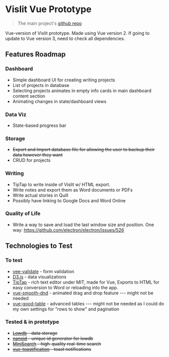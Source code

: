 # Vislit Vue Prototype

> The main project's [github repo](https://github.com/ste163/vislit)

Vue-version of Vislit prototype. Made using Vue version 2. If going to update to Vue version 3, need to check all dependencies.

## Features Roadmap

### Dashboard

- Simple dashboard UI for creating writing projects
- List of projects in database
- Selecting projects animates in empty info cards in main dashboard content section
- Animating changes in state/dashboard views

### Data Viz

- State-based progress bar

### Storage

- ~~Export and Import database file for allowing the user to backup their data however they want~~
- CRUD for projects

### Writing

- TipTap to write inside of Vislit w/ HTML export.
- Write notes and export them as Word documents or PDFs
- Write actual stories in Quill
- Possibly have linking to Google Docs and Word Online

### Quality of Life

- Write a way to save and load the last window size and position. One way: https://github.com/electron/electron/issues/526

## Technologies to Test

### To test

- [vee-validate](https://github.com/logaretm/vee-validate) - form validation
- [D3.js](https://d3js.org/) - data visualizations
- [TipTap](https://github.com/ueberdosis/tiptap) - rich text editor under MIT, made for Vue, Exports to HTML for easy conversion to Word or reloading into the app.
- [vue-smooth-dnd](https://github.com/kutlugsahin/vue-smooth-dnd) - animated drag and drop feature --- might not be needed
- [vue-good-table](https://github.com/xaksis/vue-good-table) - advanced tables --- might not be needed as I could do my own settings for "rows to show" and pagination

### Tested & in prototype

- ~~[Lowdb](https://github.com/typicode/lowdb) - data storage~~
- ~~[nanoid](https://github.com/ai/nanoid/) - unique id generator for lowdb~~
- ~~[MiniSearch](https://github.com/lucaong/minisearch) - high-quality real-time search~~
- ~~[vue-toastification](https://github.com/Maronato/vue-toastification) - toast notifications~~

